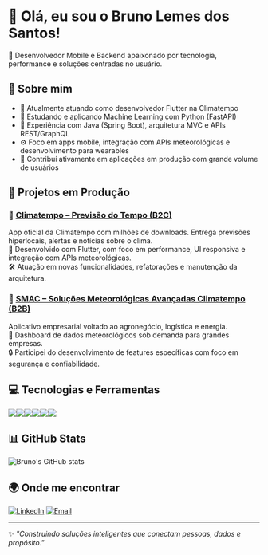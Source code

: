 # 👋 Olá, eu sou o Bruno Lemes dos Santos!

🎯 Desenvolvedor Mobile e Backend apaixonado por tecnologia, performance e soluções centradas no usuário.

## 🧠 Sobre mim

- 🔭 Atualmente atuando como desenvolvedor Flutter na Climatempo
- 🌱 Estudando e aplicando Machine Learning com Python (FastAPI)
- 🧰 Experiência com Java (Spring Boot), arquitetura MVC e APIs REST/GraphQL
- ⚙️ Foco em apps mobile, integração com APIs meteorológicas e desenvolvimento para wearables
- 🚀 Contribuí ativamente em aplicações em produção com grande volume de usuários

## 🚀 Projetos em Produção

### 🔹 [Climatempo – Previsão do Tempo (B2C)](https://play.google.com/store/apps/details?id=com.mobimidia.climaTempo)
App oficial da Climatempo com milhões de downloads. Entrega previsões hiperlocais, alertas e notícias sobre o clima.  
📱 Desenvolvido com Flutter, com foco em performance, UI responsiva e integração com APIs meteorológicas.  
🛠 Atuação em novas funcionalidades, refatorações e manutenção da arquitetura.

### 🔹 [SMAC – Soluções Meteorológicas Avançadas Climatempo (B2B)](https://play.google.com/store/apps/details?id=br.com.climatempo.ctsuite)
Aplicativo empresarial voltado ao agronegócio, logística e energia.  
💼 Dashboard de dados meteorológicos sob demanda para grandes empresas.  
🔒 Participei do desenvolvimento de features específicas com foco em segurança e confiabilidade.

## 💻 Tecnologias e Ferramentas

<div style="display: flex; flex-wrap: wrap;">
  <img src="https://img.shields.io/badge/Flutter-02569B?style=for-the-badge&logo=flutter&logoColor=white" />
  <img src="https://img.shields.io/badge/Dart-0175C2?style=for-the-badge&logo=dart&logoColor=white" />
  <img src="https://img.shields.io/badge/Java-ED8B00?style=for-the-badge&logo=java&logoColor=white" />
  <img src="https://img.shields.io/badge/SpringBoot-6DB33F?style=for-the-badge&logo=spring&logoColor=white" />
  <img src="https://img.shields.io/badge/Python-3776AB?style=for-the-badge&logo=python&logoColor=white" />
  <img src="https://img.shields.io/badge/FastAPI-009688?style=for-the-badge&logo=fastapi&logoColor=white" />
</div>

## 📊 GitHub Stats

![Bruno's GitHub stats](https://github-readme-stats.vercel.app/api?username=brunolemes&show_icons=true&theme=tokyonight)

## 🌍 Onde me encontrar

[![LinkedIn](https://img.shields.io/badge/LinkedIn-blue?style=for-the-badge&logo=linkedin)](https://www.linkedin.com/in/brunolemesdev/)
[![Email](https://img.shields.io/badge/Email-red?style=for-the-badge&logo=gmail&logoColor=white)](mailto:blemes.developerl@gmail.com)

---

✨ _"Construindo soluções inteligentes que conectam pessoas, dados e propósito."_
